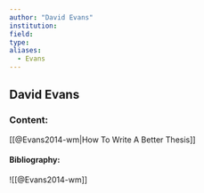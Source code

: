 ```yaml
---
author: "David Evans"
institution:
field:
type:
aliases:
  - Evans
---
```


## David Evans

### Content:
[[@Evans2014-wm|How To Write A Better Thesis]]

#### Bibliography:

![[@Evans2014-wm]]